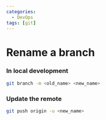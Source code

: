 ```yaml
---
categories:
  - DevOps
tags: [git]
---
```


# Rename a branch

### In local development

```bash
git branch -m <old_name> <new_name>
```

### Update the remote

```bash
git push origin -u <new_name>
```
